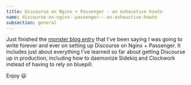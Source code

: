 ```yaml
---
title: Discourse on Nginx + Passenger - an exhaustive howto
name: discourse-on-nginx--passenger---an-exhaustive-howto
subsection: general
---
```


Just finished the [monster blog entry](http://blog.bigdinosaur.org/setting-up-discourse-with-passenger-and-nginx/) that I've been saying I was going to write forever and ever on setting up Discourse on Nginx + Passenger. It includes just about everything I've learned so far about getting Discourse up in production, including how to daemonize Sidekiq and Clockwork instead of having to rely on bluepill.

Enjoy :smiley:
